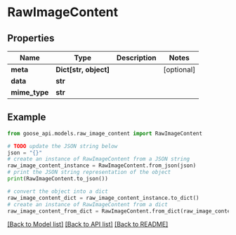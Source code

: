 # RawImageContent


## Properties

Name | Type | Description | Notes
------------ | ------------- | ------------- | -------------
**meta** | **Dict[str, object]** |  | [optional] 
**data** | **str** |  | 
**mime_type** | **str** |  | 

## Example

```python
from goose_api.models.raw_image_content import RawImageContent

# TODO update the JSON string below
json = "{}"
# create an instance of RawImageContent from a JSON string
raw_image_content_instance = RawImageContent.from_json(json)
# print the JSON string representation of the object
print(RawImageContent.to_json())

# convert the object into a dict
raw_image_content_dict = raw_image_content_instance.to_dict()
# create an instance of RawImageContent from a dict
raw_image_content_from_dict = RawImageContent.from_dict(raw_image_content_dict)
```
[[Back to Model list]](../README.md#documentation-for-models) [[Back to API list]](../README.md#documentation-for-api-endpoints) [[Back to README]](../README.md)


